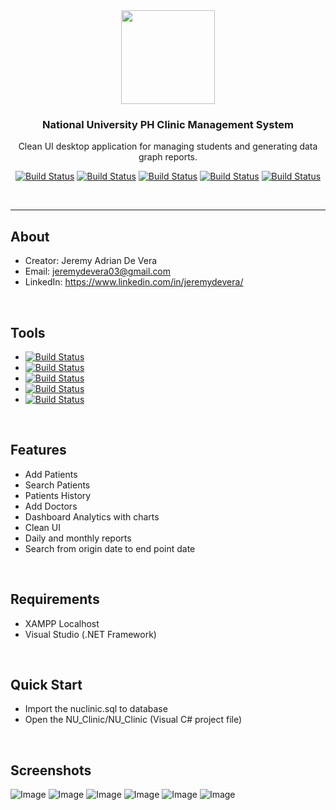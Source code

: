<div align="center">
  
<img src="https://i.ibb.co/YdHgw6f/zP6W5Ac5.jpg" width="150" height="150">

### National University PH Clinic Management System

Clean UI desktop application for managing students and generating data graph reports.

[![Build Status](https://img.shields.io/badge/C%23-programming-green)]() 
[![Build Status](https://img.shields.io/badge/MySQL-database-blue)]() 
[![Build Status](https://img.shields.io/badge/.NET-framework-orange)]()
[![Build Status](https://img.shields.io/badge/Apache-server-lightgrey)]()
[![Build Status](https://img.shields.io/badge/Bunifu-library-yellow)]()

</div>
<br />
<hr />

## About
  - Creator: Jeremy Adrian De Vera
  - Email: jeremydevera03@gmail.com
  - LinkedIn: https://www.linkedin.com/in/jeremydevera/
<br />

## Tools
  - [![Build Status](https://img.shields.io/badge/C%23-programming-green)]() 
  - [![Build Status](https://img.shields.io/badge/MySQL-database-blue)]() 
  - [![Build Status](https://img.shields.io/badge/.NET-framework-orange)]()
  - [![Build Status](https://img.shields.io/badge/Apache-server-lightgrey)]()
  - [![Build Status](https://img.shields.io/badge/Bunifu-library-yellow)]()
<br />

## Features
  - Add Patients
  - Search Patients
  - Patients History
  - Add Doctors
  - Dashboard Analytics with charts
  - Clean UI
  - Daily and monthly reports
  - Search from origin date to end point date
<br />
  
## Requirements
  - XAMPP Localhost
  - Visual Studio (.NET Framework)
<br />

## Quick Start

  - Import the nuclinic.sql to database
  - Open the NU_Clinic/NU_Clinic (Visual C# project file)
<br />

## Screenshots
  
![Image](https://i.ibb.co/7W0Jtg8/received-323743651775732.png)
![Image](https://i.ibb.co/qdH4JR7/received-337691383710103.png)
![Image](https://i.ibb.co/c3XDRyk/received-342783322946728.png)
![Image](https://i.ibb.co/68WrsLc/received-1103184749852480.png)
![Image](https://i.ibb.co/Kjk75tD/received-2123585667663248.png)
![Image](https://i.ibb.co/z7MJjbB/received-2327556970864111.png)
